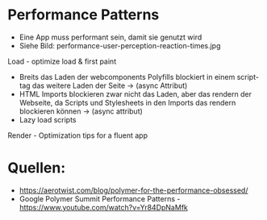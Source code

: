 # Performance Patterns

- Eine App muss performant sein, damit sie genutzt wird
- Siehe Bild: performance-user-perception-reaction-times.jpg


Load - optimize load & first paint

- Breits das Laden der webcomponents Polyfills blockiert in einem script-tag das weitere Laden der Seite -> <script src="webcomponents.js" async></script> (async Attribut)
- HTML Imports blockieren zwar nicht das Laden, aber das rendern der Webseite, da Scripts und Stylesheets in den Imports das rendern blockieren können -> <link rel="stylesheet" href="element.html" async> (async attribut)
- Lazy load scripts


Render - Optimization tips for a fluent app



# Quellen:

- https://aerotwist.com/blog/polymer-for-the-performance-obsessed/
- Google Polymer Summit Performance Patterns - https://www.youtube.com/watch?v=Yr84DpNaMfk

